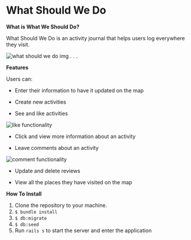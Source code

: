 # What Should We Do

**What is What We Should Do?**

What Should We Do is an activity journal that helps users log everywhere they visit. 

![what should we do img](https://i.imgur.com/9Cuydg6.png)
.
.
.

**Features**

Users can:
- Enter their information to have it updated on the map

- Create new activities

- See and like activities

![like functionality](https://media.giphy.com/media/J1dzz9yGhyNwfIacLL/giphy.gif)

- Click and view more information about an activity

- Leave comments about an activity

![comment functionality](https://media.giphy.com/media/f6s1BSyv8JmkoSx8cU/giphy.gif)


- Update and delete reviews

- View all the places they have visited on the map

**How To Install** 
1. Clone the repository to your machine.
2. `$ bundle install`
3. `$ db:migrate`
4. `$ db:seed`
5. Run `rails s` to start the server and enter the application
